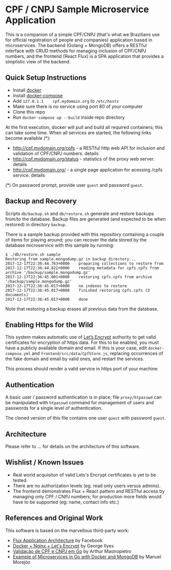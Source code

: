# CPF / CNPJ Sample Microservice Application

This is a companion of a simple CPF/CNPJ (that's what we Brazilians use for official registration of people and companies) application based in microservices. The backend (Golang + MongoDB) offers a RESTful interface with CRUD methods for managing inclusion of CPF/CNPJ numbers, and the frontend (React Flux) is a SPA application that provides a simplistic view of the backend.

## Quick Setup Instructions

* Install [docker](https://www.docker.com/)
* Install [docker-compose](https://docs.docker.com/compose/)
* Add `127.0.1.1	cpf.mydomain.org` to `/etc/hosts`
* Make sure there is no service using port 80 of your computer
* Clone this repo
* Run `docker-compose up --build` inside repo directory

At the first execution, docker will pull and build all required containers; this can take some time.
When all services are started, the following links become available (*):

* http://cpf.mydomain.org/cpfs - a RESTful http web API for inclusion and validation of CPF/CNPJ numbers. details
* http://cpf.mydomain.org/status - statistics of the proxy web server. details
* http://cpf.mydomain.org/ - a single page application for acessing /cpfs service. details

(*) On password prompt, provide user `guest` and password `guest`.

## Backup and Recovery

Scripts `db/backup.sh` and `db/restore.sh` generate and restore backups from/to the database. Backup files are generated (and expected to be when restored) in directory `backup`.

There is a sample backup provided with this repository containing a couple of items for playing around; you can recover the data stored by the database microservice with this sample by running:

```
$ ./db/restore.sh sample
Restoring from sample.mongodump.gz in backup directory...
2017-12-17T22:36:44.763+0000	preparing collections to restore from
2017-12-17T22:36:44.822+0000	reading metadata for cpfs.cpfs from archive '/backup/sample.mongodump.gz'
2017-12-17T22:36:45.001+0000	restoring cpfs.cpfs from archive '/backup/sample.mongodump.gz'
2017-12-17T22:36:45.017+0000	no indexes to restore
2017-12-17T22:36:45.017+0000	finished restoring cpfs.cpfs (3 documents)
2017-12-17T22:36:45.017+0000	done
```
Note that restoring a backup erases all previous data from the database.

## Enabling Https for the Wild

This system makes automatic use of [Let’s Encrypt](https://letsencrypt.org/) authority to get valid certificates for encryption of https data. For this to be enabled, you must have a publicly available domain and email. If this is your case, edit `docker-compose.yml` and `frontend/src/data/CpfStore.js`, replacing occurrences of the fake domain and email by valid ones, and restart the services.

This process should render a valid service in https port of your machine.

## Authentication

A basic user / password authentication is in place; file `proxy/htpasswd` can be manipulated with `htpasswd` command for management of users and passwords for a single level of authentication.

The cloned version of this file contains one user `guest` with password `guest`.

## Architecture

Please refer to ... for details on the architecture of this software.

## Wishlist / Known Issues

* Real world acquisiton of valid Lets's Encrypt certificates is yet to be tested.
* There are no authorization levels (eg. read only users versus admins).
* The frontend demonstrates Flux + React pattern and RESTful access by managing only CPF / CNPJ numbers; for production  more fields would have to be supported (eg: name, contact info etc.)

## References and Original Work

This software is based on the marvellous third-party work:

* [Flux Application Architecture](https://github.com/facebook/flux) by Facebook
* [Docker + Nginx + Let's Encrypt](https://gilyes.com/docker-nginx-letsencrypt/) by George Ilyes
* [Validação de CPF e CNPJ em Go](https://gopher.net.br/validacao-de-cpf-e-cnpj-em-go/) by Arthur Mastropietro
* [Example of Microservices in Go with Docker and MongoDB](https://github.com/mmorejon/microservices-docker-go-mongodb) by Manuel Morejón
